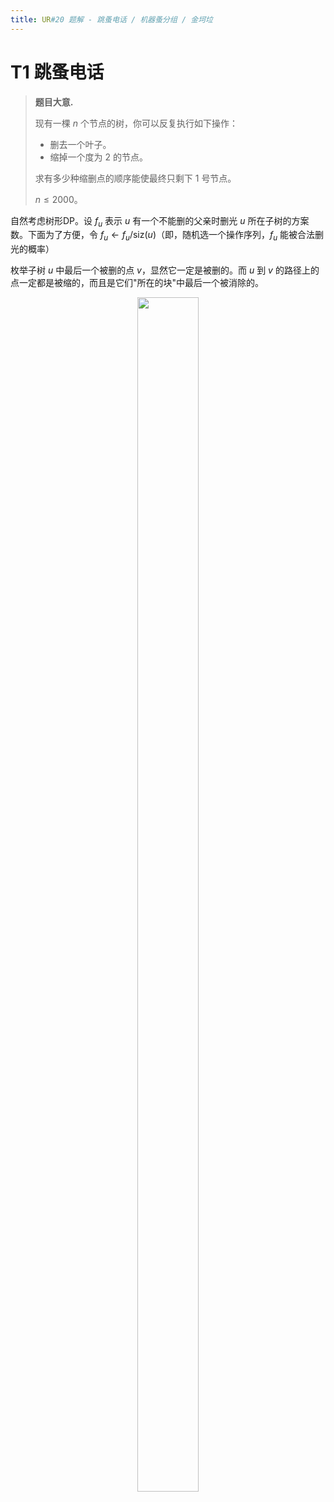```yaml
---
title: UR#20 题解 - 跳蚤电话 / 机器蚤分组 / 金坷垃
---
```


# T1 跳蚤电话

>**题目大意.**
>
>现有一棵 $n$ 个节点的树，你可以反复执行如下操作：
>
>- 删去一个叶子。
>- 缩掉一个度为 $2$ 的节点。
>
>求有多少种缩删点的顺序能使最终只剩下 $1$ 号节点。
>
>$n\le 2000$。

自然考虑树形DP。设 $f_u$ 表示 $u$ 有一个不能删的父亲时删光 $u$ 所在子树的方案数。下面为了方便，令 $f_u\leftarrow f_u/\text{siz}(u)$（即，随机选一个操作序列，$f_u$ 能被合法删光的概率）

枚举子树 $u$ 中最后一个被删的点 $v$，显然它一定是被删的。而 $u$ 到 $v$ 的路径上的点一定都是被缩的，而且是它们"所在的块"中最后一个被消除的。

<center><div style="width:40%;margin:0"><img src="https://xyix.gitee.io/images/uoj-R-20-1.png" style="width: 70%" alt=""></div></center>